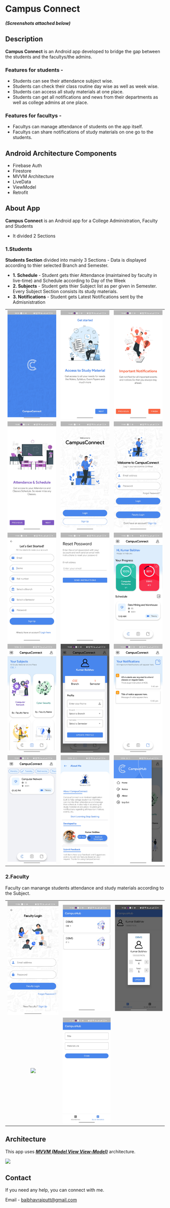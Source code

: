 # Campus Connect   
##### (Screenshots attached below)

## Description
**Campus Connect** is an Android app developed to bridge the gap between the students and the facultys/the admins. 

### Features for students -
- Students can see their attendance subject wise.
- Students can check their class routine day wise as well as week wise.
- Students can access all study materials at one place.
- Students can get all notifications and news from their departments as well as college admins at one place.

### Features for facultys -
- Facultys can manage attendance of students on the app itself.
- Facultys can share notifications of study materials on one go to the students.

## Android Architecture Components
- Firebase Auth
- Firestore
- MVVM Architecture
- LiveData
- ViewModel
- Retrofit

## About App

**Campus Connect** is an Android app for a College Administration, Faculty and Students

- It divided 2 Sections

### 1.Students
  
**Students Section** divided into mainly 3 Sections  - Data is displayed according to thier selected Branch and Semester.

- **1. Schedule** - Student gets thier Attendance (maintained by faculty in live-time) and Schedule according to Day of the Week
- **2. Subjects** - Student gets thier Subject list as per given in Semester. Every Subject Section consists its study materials.
- **3. Notifications** - Student gets Latest Notifications sent by the Admisnistration
  
  
||||
|:----------------------------------------:|:-----------------------------------------:|:-----------------------------------------: |
| ![](media/21.jpeg) | ![](media/22.jpeg) | ![](media/23.jpeg) | 
| ![](media/23_2.jpeg) | ![](media/24.jpeg) | ![](media/25.jpeg) |
| ![](media/26.jpeg) | ![](media/28.jpeg) | ![](media/29.jpeg) |
| ![](media/30.jpeg) | ![](media/31.jpeg) | ![](media/32.jpeg) |
| ![](media/33.jpeg) | ![](media/34.jpeg) | ![](media/38.jpeg) |

  
  
    
### 2.Faculty

Faculty can manange students attendance and study materials according to the Subject.


||||
|:----------------------------------------:|:-----------------------------------------:|:-----------------------------------------: |
| ![](media/27.jpeg) | ![](media/35.jpeg) | ![](media/36.jpeg) |
| ![](media/40.jpeg) | ![](media/37.jpeg) |



## Architecture
This app uses [***MVVM (Model View View-Model)***](https://developer.android.com/jetpack/docs/guide#recommended-app-arch) architecture.

![](https://developer.android.com/topic/libraries/architecture/images/final-architecture.png)
 


 ## Contact
If you need any help, you can connect with me.

Email - baibhavrajputt@gmail.com
